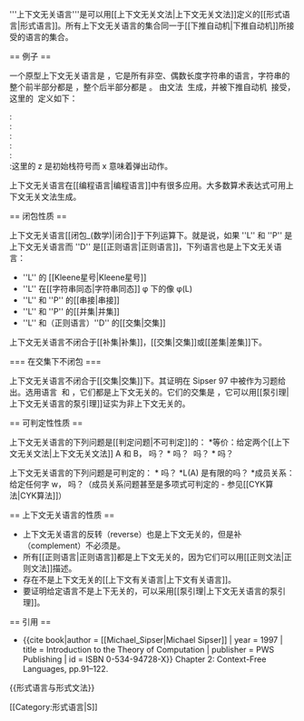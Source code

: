 '''上下文无关语言'''是可以用[[上下文无关文法|上下文无关文法]]定义的[[形式语言|形式语言]]。所有上下文无关语言的集合同一于[[下推自动机|下推自动机]]所接受的语言的集合。

== 例子 ==

一个原型上下文无关语言是 <math>L = \{a^nb^n:n\geq1\}</math>，它是所有非空、偶数长度字符串的语言，字符串的整个前半部分都是 <math>a</math>，整个后半部分都是 <math>b</math>。<math>L</math> 由文法 <math>S\to aSb ~|~ ab</math> 生成，并被下推自动机 <math>M=(\{q_0,q_1,q_f\}, \{a,b\}, \{a,z\}, \delta, q_0, \{q_f\})</math> 接受，这里的 <math>\delta</math> 定义如下：


:<math>\delta(q_0, a, z) = (q_0, a)</math><br />
:<math>\delta(q_0, a, a) = (q_0, a)</math><br />
:<math>\delta(q_0, b, a) = (q_1, x)</math><br />
:<math>\delta(q_1, b, a) = (q_1, x)</math><br />
:<math>\delta(q_1, b, z) = (q_f, z)</math><br />
:这里的 z 是初始栈符号而 x 意味着弹出动作。


上下文无关语言在[[编程语言|编程语言]]中有很多应用。大多数算术表达式可用上下文无关文法生成。

== 闭包性质 ==

上下文无关语言[[闭包_(数学)|闭合]]于下列运算下。就是说，如果 ''L'' 和 ''P'' 是上下文无关语言而 ''D'' 是[[正则语言|正则语言]]，下列语言也是上下文无关语言：

* ''L'' 的 [[Kleene星号|Kleene星号]] <math>L^*</math> 
* ''L'' 在[[字符串同态|字符串同态]] φ 下的像 φ(L)
* ''L'' 和 ''P'' 的[[串接|串接]] <math>L \circ P</math>
* ''L'' 和 ''P'' 的[[并集|并集]] <math>L \cup P</math>
* ''L'' 和（正则语言）''D'' 的[[交集|交集]] <math>L \cap D</math> 

上下文无关语言不闭合于[[补集|补集]]，[[交集|交集]]或[[差集|差集]]下。

=== 在交集下不闭包 ===

上下文无关语言不闭合于[[交集|交集]]下。其证明在 Sipser 97 中被作为习题给出。选用语言 <math>A = \{a^m b^n c^n \mid m, n \geq 0 \}</math> 和 <math>B = \{a^n b^n c^m \mid m,n \geq 0\}</math>，它们都是上下文无关的。它们的交集是 <math>A \cap B = \{ a^n b^n c^n \mid n \geq 0\}</math>，它可以用[[泵引理|上下文无关语言的泵引理]]证实为非上下文无关的。

== 可判定性性质 ==

上下文无关语言的下列问题是[[判定问题|不可判定]]的：
*等价：给定两个[[上下文无关文法|上下文无关文法]] A 和 B，<math>L(A)=L(B)</math> 吗？
*<math>L(A) \cap L(B) = \emptyset </math> 吗？
*<math>L(A)=\Sigma^*</math> 吗？
*<math>L(A) \subseteq L(B)</math> 吗？

上下文无关语言的下列问题是可判定的：
*<math>L(A)=\emptyset</math> 吗？
*L(A) 是有限的吗？
*成员关系：给定任何字 w，<math>w \in L(A)</math> 吗？（成员关系问题甚至是多项式可判定的 - 参见[[CYK算法|CYK算法]]）

== 上下文无关语言的性质 ==

* 上下文无关语言的反转（reverse）也是上下文无关的，但是补（complement）不必须是。
* 所有[[正则语言|正则语言]]都是上下文无关的，因为它们可以用[[正则文法|正则文法]]描述。 
* 存在不是上下文无关的[[上下文有关语言|上下文有关语言]]。
* 要证明给定语言不是上下无关的，可以采用[[泵引理|上下文无关语言的泵引理]]。

== 引用 ==
* {{cite book|author = [[Michael_Sipser|Michael Sipser]] | year = 1997 | title = Introduction to the Theory of Computation | publisher = PWS Publishing | id = ISBN 0-534-94728-X}} Chapter 2: Context-Free Languages, pp.91–122.

{{形式语言与形式文法}}

[[Category:形式语言|S]]